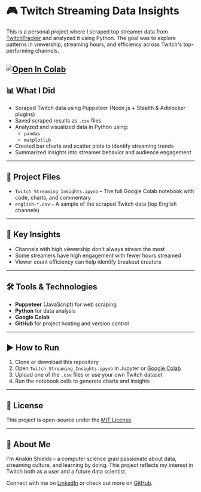 # 🎮 Twitch Streaming Data Insights

This is a personal project where I scraped top streamer data from [TwitchTracker](https://twitchtracker.com) and analyzed it using Python. The goal was to explore patterns in viewership, streaming hours, and efficiency across Twitch's top-performing channels.

[![Open In Colab](https://colab.research.google.com/assets/colab-badge.svg)](https://colab.research.google.com/github/DarthWalker2300/twitch-streaming-data-insights/blob/main/Twitch_Streaming_Insights_Final.ipynb) 
---

## 📊 What I Did

- Scraped Twitch data using Puppeteer (Node.js + Stealth & Adblocker plugins)
- Saved scraped results as `.csv` files
- Analyzed and visualized data in Python using:
  - `pandas`
  - `matplotlib`
- Created bar charts and scatter plots to identify streaming trends
- Summarized insights into streamer behavior and audience engagement

---

## 📁 Project Files

- `Twitch_Streaming_Insights.ipynb` – The full Google Colab notebook with code, charts, and commentary
- `english-*.csv` – A sample of the scraped Twitch data (top English channels)

---

## 📌 Key Insights

- Channels with high viewership don't always stream the most
- Some streamers have high engagement with fewer hours streamed
- Viewer count efficiency can help identify breakout creators

---

## 🛠 Tools & Technologies

- **Puppeteer** (JavaScript) for web scraping
- **Python** for data analysis
- **Google Colab**
- **GitHub** for project hosting and version control

---

## ▶️ How to Run

1. Clone or download this repository
2. Open `Twitch_Streaming_Insights.ipynb` in Jupyter or [Google Colab](https://colab.research.google.com)
3. Upload one of the `.csv` files or use your own Twitch dataset
4. Run the notebook cells to generate charts and insights

---

## 📖 License

This project is open-source under the [MIT License](LICENSE).

---

## 💬 About Me

I'm Anakin Shields – a computer science grad passionate about data, streaming culture, and learning by doing. This project reflects my interest in Twitch both as a user and a future data scientist.

Connect with me on [LinkedIn](https://www.linkedin.com/in/anakin-shields-7ba18720a/) or check out more on [GitHub](https://github.com/DarthWalker2300).
